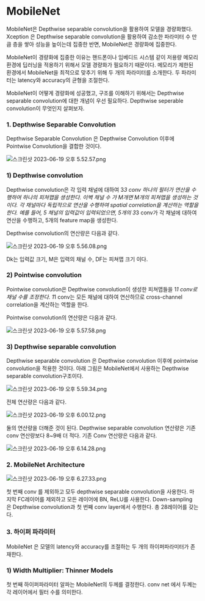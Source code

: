 # MobileNet

MobileNet은 Depthwise separable convolution을 활용하여 모델을 경량화했다. Xception 은 Depthwise separable convolution을 활용하여 감소한 파라미터 수 만큼 층을 쌓아 성능을 높이는데 집중한 반면, MobileNet은 경량화에 집중한다.

MobileNet이 경량화에 집중한 이유는 핸드폰이나 임베디드 시스템 같이 저용량 메모리 환경에 딥러닝을 적용하기 위해서 모델 경량화가 필요하기 때문이다. 메모리가 제한된 환경에서 MobileNet을 최적으로 맞추기 위해 두 개의 파라미터를 소개한다. 두 파라미터는 latency와 accuracy의 균형을 조절한다.

MobileNet이 어떻게 경량화에 성공했고, 구조를 이해하기 위해서는 Depthwise separable convolution에 대한 개념이 우선 필요하다. Depthwise seperable convolution이 무엇인지 살펴보자.

### 1. Depthwise Separable Convolution

Depthwise Separable Convolution 은 Depthwise Convolution 이후에 Pointwise Convolution을 결합한 것이다. 

![스크린샷 2023-06-19 오후 5.52.57.png](./MobileNet%20a9ab89be997649d7b67015d7be0e0622/%25E1%2584%2589%25E1%2585%25B3%25E1%2584%258F%25E1%2585%25B3%25E1%2584%2585%25E1%2585%25B5%25E1%2586%25AB%25E1%2584%2589%25E1%2585%25A3%25E1%2586%25BA_2023-06-19_%25E1%2584%258B%25E1%2585%25A9%25E1%2584%2592%25E1%2585%25AE_5.52.57.png)

### 1) Depthwise convolution

Depthwise convolution은 각 입력 채널에 대하여 3*3 conv 하나의 필터가 연산을 수행하여 하나의 피쳐맵을 생성한다. 이벽 채널 수 가 M개면 M개의 피쳐맵을 생성하는 것이다. 각 채널마다 독립적으로 연산을 수행하여 spatial correlation을 계산하는 역할을 한다. 예를 들어, 5 채널의 입력값이 입력되었으면, 5개의 3*3 conv가 각 채널에 대하여 연산을 수행하고, 5개의 feature map을 생성한다.

Depthwise convolution의 연산량은 다음과 같다.

![스크린샷 2023-06-19 오후 5.56.08.png](MobileNet%20a9ab89be997649d7b67015d7be0e0622/%25E1%2584%2589%25E1%2585%25B3%25E1%2584%258F%25E1%2585%25B3%25E1%2584%2585%25E1%2585%25B5%25E1%2586%25AB%25E1%2584%2589%25E1%2585%25A3%25E1%2586%25BA_2023-06-19_%25E1%2584%258B%25E1%2585%25A9%25E1%2584%2592%25E1%2585%25AE_5.56.08.png)

Dk는 입력값 크기, M은 입력의 채널 수, DF는 피쳐맵 크기 이다.

### 2) Pointwise convolution

Pointwise convolution은 Depthwise convolution이 생성한 피쳐맵들을 1*1 conv로 채널 수를 조정한다. 1*1 conv는 모든 채널에 대하여 연산하므로 cross-channel correlation을 계산하는 역할을 한다.

Pointwise convolution의 연산량은 다음과 같다.

![스크린샷 2023-06-19 오후 5.57.58.png](MobileNet%20a9ab89be997649d7b67015d7be0e0622/%25E1%2584%2589%25E1%2585%25B3%25E1%2584%258F%25E1%2585%25B3%25E1%2584%2585%25E1%2585%25B5%25E1%2586%25AB%25E1%2584%2589%25E1%2585%25A3%25E1%2586%25BA_2023-06-19_%25E1%2584%258B%25E1%2585%25A9%25E1%2584%2592%25E1%2585%25AE_5.57.58.png)

### 3) Depthwise separable convolution

Depthwise separable convolution 은 Depthwise convolution 이후에 pointwise convolution을 적용한 것이다. 아래 그림은 MobileNet에서 사용하는 Depthwise separable convolution구조이다.

![스크린샷 2023-06-19 오후 5.59.34.png](MobileNet%20a9ab89be997649d7b67015d7be0e0622/%25E1%2584%2589%25E1%2585%25B3%25E1%2584%258F%25E1%2585%25B3%25E1%2584%2585%25E1%2585%25B5%25E1%2586%25AB%25E1%2584%2589%25E1%2585%25A3%25E1%2586%25BA_2023-06-19_%25E1%2584%258B%25E1%2585%25A9%25E1%2584%2592%25E1%2585%25AE_5.59.34.png)

전체 연산량은 다음과 같다.

![스크린샷 2023-06-19 오후 6.00.12.png](MobileNet%20a9ab89be997649d7b67015d7be0e0622/%25E1%2584%2589%25E1%2585%25B3%25E1%2584%258F%25E1%2585%25B3%25E1%2584%2585%25E1%2585%25B5%25E1%2586%25AB%25E1%2584%2589%25E1%2585%25A3%25E1%2586%25BA_2023-06-19_%25E1%2584%258B%25E1%2585%25A9%25E1%2584%2592%25E1%2585%25AE_6.00.12.png)

둘의 연산량을 더해준 것이 된다. Depthwise separable convolution 연산량은 기존 conv 연산량보다 8~9배 더 적다. 기존 Conv 연산량은 다음과 같다.

![스크린샷 2023-06-19 오후 6.14.28.png](MobileNet%20a9ab89be997649d7b67015d7be0e0622/%25E1%2584%2589%25E1%2585%25B3%25E1%2584%258F%25E1%2585%25B3%25E1%2584%2585%25E1%2585%25B5%25E1%2586%25AB%25E1%2584%2589%25E1%2585%25A3%25E1%2586%25BA_2023-06-19_%25E1%2584%258B%25E1%2585%25A9%25E1%2584%2592%25E1%2585%25AE_6.14.28.png)

### 2. MobileNet Architecture

![스크린샷 2023-06-19 오후 6.27.33.png](MobileNet%20a9ab89be997649d7b67015d7be0e0622/%25E1%2584%2589%25E1%2585%25B3%25E1%2584%258F%25E1%2585%25B3%25E1%2584%2585%25E1%2585%25B5%25E1%2586%25AB%25E1%2584%2589%25E1%2585%25A3%25E1%2586%25BA_2023-06-19_%25E1%2584%258B%25E1%2585%25A9%25E1%2584%2592%25E1%2585%25AE_6.27.33.png)

첫 번째 conv 를 제외하고 모두 depthwise separable convolution을 사용한다. 마지막 FC레이어를 제외하고 모든 레이어에 BN, ReLU를 사용한다. Down-sampling 은 Depthwise convolution과 첫 번째 conv layer에서 수행한다. 총 28레이어를 갖는다.

### 3. 하이퍼 파라미터

MobileNet 은 모델의 latency와 accuracy를 조절하는 두 개의 하이퍼파라미터가 존재한다.

### 1) Width Multiplier: Thinner Models

첫 번째 하이퍼파라미터 알파는 MobileNet의 두께를 결정한다. conv net 에서 두께는 각 레이어에서 필터 수를 의미한다.